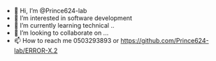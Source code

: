 - 👋 Hi, I’m @Prince624-lab
- 👀 I’m interested in software development 
- 🌱 I’m currently learning technical ..
- 💞️ I’m looking to collaborate on ...
- 📫 How to reach me 0503293893 or https://github.com/Prince624-lab/ERROR-X.2
  

<!---
Prince624-lab/Prince624-lab is a ✨ special ✨ repository because its `README.md` (this file) appears on your GitHub profile.
You can click the Preview link to take a look at your changes.
--->

